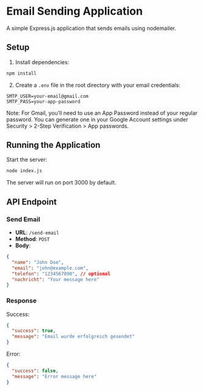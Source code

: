 # Email Sending Application

A simple Express.js application that sends emails using nodemailer.

## Setup

1. Install dependencies:
```bash
npm install
```

2. Create a `.env` file in the root directory with your email credentials:
```
SMTP_USER=your-email@gmail.com
SMTP_PASS=your-app-password
```

Note: For Gmail, you'll need to use an App Password instead of your regular password. You can generate one in your Google Account settings under Security > 2-Step Verification > App passwords.

## Running the Application

Start the server:
```bash
node index.js
```

The server will run on port 3000 by default.

## API Endpoint

### Send Email
- **URL**: `/send-email`
- **Method**: `POST`
- **Body**:
```json
{
  "name": "John Doe",
  "email": "john@example.com",
  "telefon": "1234567890", // optional
  "nachricht": "Your message here"
}
```

### Response
Success:
```json
{
  "success": true,
  "message": "Email wurde erfolgreich gesendet"
}
```

Error:
```json
{
  "success": false,
  "message": "Error message here"
}
``` 